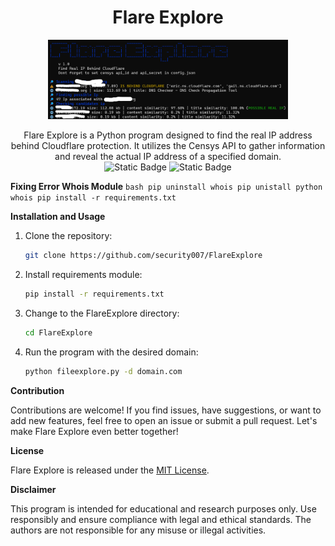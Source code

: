<div align="center">
  <h1>Flare Explore</h1>
 <img src="https://raw.githubusercontent.com/security007/FlareExplore/master/img/img3.png" style="width:40vw"> 

Flare Explore is a Python program designed to find the real IP address behind Cloudflare protection. It utilizes the Censys API to gather information and reveal the actual IP address of a specified domain.
<br>
![Static Badge](https://img.shields.io/badge/Version-1.1-blue?style=for-the-badge)
![Static Badge](https://img.shields.io/badge/Tested%20On-Windows%2010%2C%2011%20%26%20Kali%20Linux-blue?style=for-the-badge)
</div>

**Fixing Error Whois Module**
    ```bash
    pip uninstall whois
    pip unistall python whois
    pip install -r requirements.txt
    ```

**Installation and Usage**

1. Clone the repository:
    ```bash
    git clone https://github.com/security007/FlareExplore
    ```
2. Install requirements module:
    ```bash
    pip install -r requirements.txt
    ```

3. Change to the FlareExplore directory:
    ```bash
    cd FlareExplore
    ```

4. Run the program with the desired domain:
    ```bash
    python fileexplore.py -d domain.com
    ```

**Contribution**

Contributions are welcome! If you find issues, have suggestions, or want to add new features, feel free to open an issue or submit a pull request. Let's make Flare Explore even better together!

**License**

Flare Explore is released under the [MIT License](https://raw.githubusercontent.com/security007/FlareExplore/master/LICENSE).

**Disclaimer**

This program is intended for educational and research purposes only. Use responsibly and ensure compliance with legal and ethical standards. The authors are not responsible for any misuse or illegal activities.
